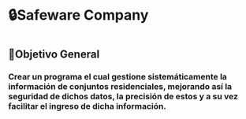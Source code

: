 # <H1> :lock:Safeware Company
# <H2> :rocket:Objetivo General 
<H3> Crear un programa el cual gestione sistemáticamente la información de conjuntos residenciales, mejorando así la seguridad de dichos datos, la precisión de estos y a su vez facilitar el ingreso de dicha información.

